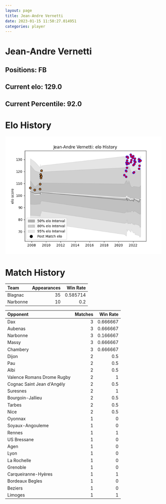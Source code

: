 ```yaml
---  
layout: page  
title: Jean-Andre Vernetti  
date: 2023-01-15 11:50:27.014951  
categories: player  
---
```

# Jean-Andre Vernetti

## Positions: FB

## Current elo: 129.0

## Current Percentile: 92.0

# Elo History


![elo history](history_Jean-AndreVernetti.png)
# Match History


| Team     |   Appearances |   Win Rate |
|:---------|--------------:|-----------:|
| Blagnac  |            35 |   0.585714 |
| Narbonne |            10 |   0.2      |

| Opponent                   |   Matches |   Win Rate |
|:---------------------------|----------:|-----------:|
| Dax                        |         3 |   0.666667 |
| Aubenas                    |         3 |   0.666667 |
| Narbonne                   |         3 |   0.166667 |
| Massy                      |         3 |   0.666667 |
| Chambery                   |         3 |   0.666667 |
| Dijon                      |         2 |   0.5      |
| Pau                        |         2 |   0.5      |
| Albi                       |         2 |   0.5      |
| Valence Romans Drome Rugby |         2 |   1        |
| Cognac Saint Jean d'Angély |         2 |   0.5      |
| Suresnes                   |         2 |   1        |
| Bourgoin-Jallieu           |         2 |   0.5      |
| Tarbes                     |         2 |   0.5      |
| Nice                       |         2 |   0.5      |
| Oyonnax                    |         1 |   0        |
| Soyaux-Angouleme           |         1 |   0        |
| Rennes                     |         1 |   1        |
| US Bressane                |         1 |   0        |
| Agen                       |         1 |   0        |
| Lyon                       |         1 |   0        |
| La Rochelle                |         1 |   0        |
| Grenoble                   |         1 |   0        |
| Carqueiranne-Hyères        |         1 |   1        |
| Bordeaux Begles            |         1 |   0        |
| Beziers                    |         1 |   0        |
| Limoges                    |         1 |   1        |